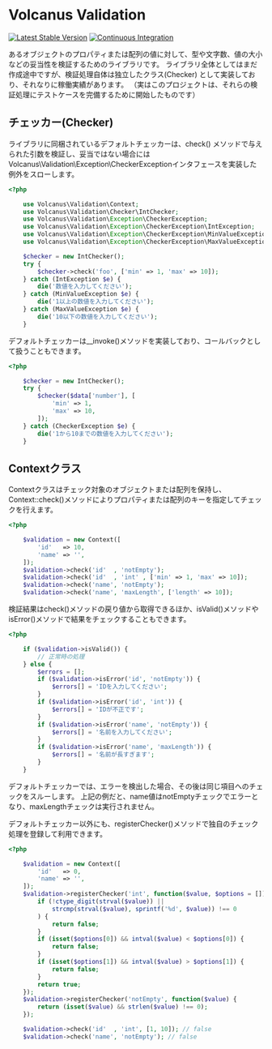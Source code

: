 # Volcanus Validation

[![Latest Stable Version](https://poser.pugx.org/volcanus/validation/v/stable.png)](https://packagist.org/packages/volcanus/validation)
[![Continuous Integration](https://github.com/k-holy/volcanus-validation/actions/workflows/ci.yml/badge.svg)](https://github.com/k-holy/volcanus-validation/actions/workflows/ci.yml)

あるオブジェクトのプロパティまたは配列の値に対して、型や文字数、値の大小などの妥当性を検証するためのライブラリです。 ライブラリ全体としてはまだ作成途中ですが、検証処理自体は独立したクラス(Checker)
として実装しており、それなりに稼働実績があります。 （実はこのプロジェクトは、それらの検証処理にテストケースを完備するために開始したものです）

## チェッカー(Checker)

ライブラリに同梱されているデフォルトチェッカーは、check()
メソッドで与えられた引数を検証し、妥当ではない場合にはVolcanus\Validation\Exception\CheckerExceptionインタフェースを実装した例外をスローします。

```php
<?php

    use Volcanus\Validation\Context;
    use Volcanus\Validation\Checker\IntChecker;
    use Volcanus\Validation\Exception\CheckerException;
    use Volcanus\Validation\Exception\CheckerException\IntException;
    use Volcanus\Validation\Exception\CheckerException\MinValueException;
    use Volcanus\Validation\Exception\CheckerException\MaxValueException;

    $checker = new IntChecker();
    try {
        $checker->check('foo', ['min' => 1, 'max' => 10]);
    } catch (IntException $e) {
        die('数値を入力してください');
    } catch (MinValueException $e) {
        die('1以上の数値を入力してください');
    } catch (MaxValueException $e) {
        die('10以下の数値を入力してください');
    }
```

デフォルトチェッカーは__invoke()メソッドを実装しており、コールバックとして扱うこともできます。

```php
<?php

    $checker = new IntChecker();
    try {
        $checker($data['number'], [
            'min' => 1,
            'max' => 10,
        ]);
    } catch (CheckerException $e) {
        die('1から10までの数値を入力してください');
    }
```

## Contextクラス

Contextクラスはチェック対象のオブジェクトまたは配列を保持し、Context::check()メソッドによりプロパティまたは配列のキーを指定してチェックを行えます。

```php
<?php

    $validation = new Context([
        'id'   => 10,
        'name' => '',
    ]);
    $validation->check('id'  , 'notEmpty');
    $validation->check('id'  , 'int' , ['min' => 1, 'max' => 10]);
    $validation->check('name', 'notEmpty');
    $validation->check('name', 'maxLength', ['length' => 10]);
```

検証結果はcheck()メソッドの戻り値から取得できるほか、isValid()メソッドやisError()メソッドで結果をチェックすることもできます。

```php
<?php

    if ($validation->isValid()) {
        // 正常時の処理
    } else {
        $errors = [];
        if ($validation->isError('id', 'notEmpty')) {
            $errors[] = 'IDを入力してください';
        }
        if ($validation->isError('id', 'int')) {
            $errors[] = 'IDが不正です';
        }
        if ($validation->isError('name', 'notEmpty')) {
            $errors[] = '名前を入力してください';
        }
        if ($validation->isError('name', 'maxLength')) {
            $errors[] = '名前が長すぎます';
        }
    }
```

デフォルトチェッカーでは、エラーを検出した場合、その後は同じ項目へのチェックをスルーします。 上記の例だと、name値はnotEmptyチェックでエラーとなり、maxLengthチェックは実行されません。

デフォルトチェッカー以外にも、registerChecker()メソッドで独自のチェック処理を登録して利用できます。

```php
<?php

    $validation = new Context([
        'id'   => 0,
        'name' => '',
    ]);
    $validation->registerChecker('int', function($value, $options = [])) {
        if (!ctype_digit(strval($value)) ||
            strcmp(strval($value), sprintf('%d', $value)) !== 0
        ) {
            return false;
        }
        if (isset($options[0]) && intval($value) < $options[0]) {
            return false;
        }
        if (isset($options[1]) && intval($value) > $options[1]) {
            return false;
        }
        return true;
    });
    $validation->registerChecker('notEmpty', function($value) {
        return (isset($value) && strlen($value) !== 0);
    });

    $validation->check('id'  , 'int', [1, 10]); // false
    $validation->check('name', 'notEmpty'); // false
```
